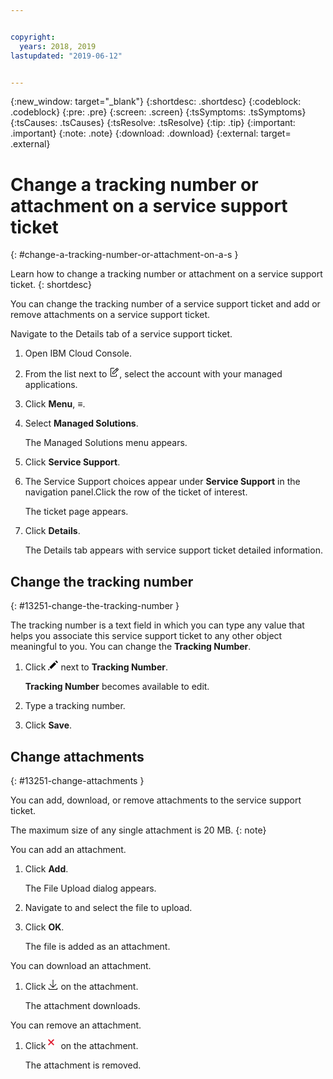 ```yaml
---


copyright:
  years: 2018, 2019
lastupdated: "2019-06-12"


---
```


{:new_window: target="_blank"} 
{:shortdesc: .shortdesc} 
{:codeblock: .codeblock} 
{:pre: .pre} 
{:screen: .screen} 
{:tsSymptoms: .tsSymptoms} 
{:tsCauses: .tsCauses} 
{:tsResolve: .tsResolve} 
{:tip: .tip} 
{:important: .important} 
{:note: .note} 
{:download: .download} 
{:external: target= .external} 

# Change a tracking number or attachment on a service support ticket
{: #change-a-tracking-number-or-attachment-on-a-s } 

Learn how to change a tracking number or attachment on a service support ticket.
{: shortdesc} 

You can change the tracking number of a service support ticket and add
or remove attachments on a service support ticket.

Navigate to the Details tab of a service support ticket.

1.  Open IBM Cloud Console.

2.  From the list next to <svg aria-label="pencil with paper"
    alt="pencil with paper" viewBox="0 0 32 32" width="16"
    height="16"><path d="M22 22v6H6V4h10V2H6a2 2 0 0 0-2 2v24a2 2 0 0
    0 2 2h16a2 2 0 0 0 2-2v-6z"/><path d="M29.537 5.76L26.24
    2.463a1.58 1.58 0 0 0-2.236 0L10 16.467V22h5.533L29.537 7.995a1.58
    1.58 0 0 0 0-2.235zM14.704 20H12v-2.704l9.44-9.441 2.705
    2.704zM25.56 9.145l-2.704-2.704 2.267-2.267 2.704
    2.704z"/></svg>, select the account with your managed
    applications.

3.  Click **Menu**, ≡.

4.  Select **Managed Solutions**.
    
    The Managed Solutions menu appears.

5.  Click **Service Support**.

6.  The Service Support choices appear under **Service Support** in the
    navigation panel.Click the row of the ticket of interest.
    
    The ticket page appears.

7.  Click **Details**.
    
    The Details tab appears with service support ticket detailed
    information.

## Change the tracking number
{: #13251-change-the-tracking-number } 

The tracking number is a text field in which you can type any value that
helps you associate this service support ticket to any other object
meaningful to you. You can change the **Tracking Number**.

1.  Click <svg aria-label="pencil" alt="pencil" height="16"
    id="Layer_1" style="enable-background:new 0 0 16 16;" version="1.1"
    viewBox="0 0 16 16" width="16" x="0px" y="0px"><style
    type="text/css"> .st0 {fill: #8C9BA5;} </style><g><path
    d="M2.2,10.9l8-8l2.9,2.9l-8,8L2.2,10.9z
    M11.6,1.5L13.1,0L16,2.9l-1.5,1.5L11.6,1.5z M0,16l2.7-1.1l-1.6-1.6
    L0,16z"/></g></svg> next to **Tracking Number**.
    
    **Tracking Number** becomes available to edit.

2.  Type a tracking number.

3.  Click **Save**.

## Change attachments
{: #13251-change-attachments } 

You can add, download, or remove attachments to the service support
ticket.

The maximum size of any single attachment is 20 MB.
{: note} 

You can add an attachment.

1.  Click **Add**.
    
    The File Upload dialog appears.

2.  Navigate to and select the file to upload.

3.  Click **OK**.
    
    The file is added as an attachment.

You can download an attachment.

1.  Click <svg alt="Download" aria-label="Download" fill-rule="evenodd"
    height="16" name="download" role="img" viewBox="0 0 14 16"
    width="16"><title>Download</title><path d="M7.506
    11.03l4.137-4.376.727.687-5.363 5.672-5.367-5.67.726-.687 4.14
    4.374V0h1v11.03z"/><path d="M13 15v-2h1v2a1 1 0 0 1-1 1H1a1 1 0 0
    1-1-1v-2h1v2h12z"/></svg> on the attachment.
    
    The attachment downloads.

You can remove an attachment.

1.  Click <svg aria-label="remove" alt="remove" style="fill: #e0182d;"
    fill-rule="evenodd" height="16" viewBox="0 0 16 16"
    width="16"><path d="M6.32 5L10 8.68 8.68 10 5 6.32 1.32 10 0 8.68
    3.68 5 0 1.32 1.32 0 5 3.68 8.68 0 10 1.32 6.32 5z"/></svg> on
    the attachment.
    
    The attachment is removed.
